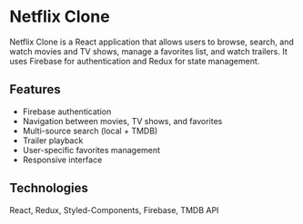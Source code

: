 # Netflix Clone

Netflix Clone is a React application that allows users to browse, search, and watch movies and TV shows, manage a favorites list, and watch trailers. It uses Firebase for authentication and Redux for state management.

## Features

- Firebase authentication
- Navigation between movies, TV shows, and favorites
- Multi-source search (local + TMDB)
- Trailer playback
- User-specific favorites management
- Responsive interface

## Technologies

React, Redux, Styled-Components, Firebase, TMDB API
